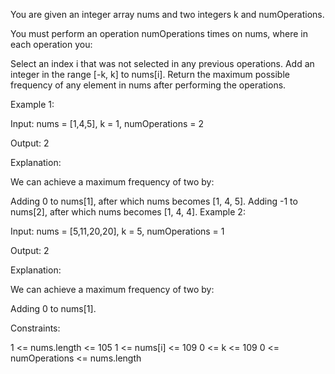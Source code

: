 You are given an integer array nums and two integers k and numOperations.

You must perform an operation numOperations times on nums, where in each operation you:

Select an index i that was not selected in any previous operations.
Add an integer in the range [-k, k] to nums[i].
Return the maximum possible frequency of any element in nums after performing the operations.

 

Example 1:

Input: nums = [1,4,5], k = 1, numOperations = 2

Output: 2

Explanation:

We can achieve a maximum frequency of two by:

Adding 0 to nums[1], after which nums becomes [1, 4, 5].
Adding -1 to nums[2], after which nums becomes [1, 4, 4].
Example 2:

Input: nums = [5,11,20,20], k = 5, numOperations = 1

Output: 2

Explanation:

We can achieve a maximum frequency of two by:

Adding 0 to nums[1].
 

Constraints:

1 <= nums.length <= 105
1 <= nums[i] <= 109
0 <= k <= 109
0 <= numOperations <= nums.length
